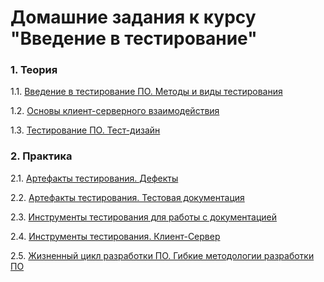 # Домашние задания к курсу "Введение в тестирование"

### 1. Теория

1.1. [Введение в тестирование ПО. Методы и виды тестирования](https://github.com/netology-code/iqa-homeworks/tree/iqa-12/1.1/)

1.2. [Основы клиент-серверного взаимодействия](https://github.com/netology-code/iqa-homeworks/tree/iqa-12/1.2/)

1.3. [Тестирование ПО. Тест-дизайн](https://github.com/netology-code/iqa-homeworks/tree/iqa-12/1.3/)

### 2. Практика

2.1. [Артефакты тестирования. Дефекты](https://github.com/netology-code/iqa-homeworks/tree/iqa-12/2.1/)

2.2. [Артефакты тестирования. Тестовая документация](https://github.com/netology-code/iqa-homeworks/tree/iqa-12/2.2/)

2.3. [Инструменты тестирования для работы с документацией](https://github.com/netology-code/iqa-homeworks/tree/iqa-12/2.3)

2.4. [Инструменты тестирования. Клиент-Сервер](https://github.com/netology-code/iqa-homeworks/tree/iqa-12/2.4)

2.5. [Жизненный цикл разработки ПО. Гибкие методологии разработки ПО](https://github.com/netology-code/iqa-homeworks/tree/iqa-12/2.5/)
